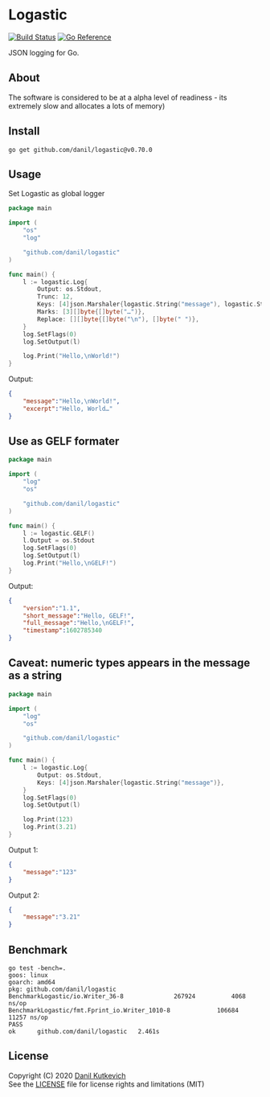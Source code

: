 # Logastic

[![Build Status](https://cloud.drone.io/api/badges/danil/logastic/status.svg)](https://cloud.drone.io/danil/logastic)
[![Go Reference](https://pkg.go.dev/badge/github.com/danil/logastic.svg)](https://pkg.go.dev/github.com/danil/logastic)

JSON logging for Go.

## About

The software is considered to be at a alpha level of readiness -
its extremely slow and allocates a lots of memory)

## Install

    go get github.com/danil/logastic@v0.70.0

## Usage

Set Logastic as global logger

```go
package main

import (
    "os"
    "log"

    "github.com/danil/logastic"
)

func main() {
    l := logastic.Log{
        Output: os.Stdout,
        Trunc: 12,
        Keys: [4]json.Marshaler{logastic.String("message"), logastic.String("excerpt")},
        Marks: [3][]byte{[]byte("…")},
        Replace: [][]byte{[]byte("\n"), []byte(" ")},
    }
    log.SetFlags(0)
    log.SetOutput(l)

    log.Print("Hello,\nWorld!")
}
```

Output:

```json
{
    "message":"Hello,\nWorld!",
    "excerpt":"Hello, World…"
}
```

## Use as GELF formater

```go
package main

import (
    "log"
    "os"

    "github.com/danil/logastic"
)

func main() {
    l := logastic.GELF()
    l.Output = os.Stdout
    log.SetFlags(0)
    log.SetOutput(l)
    log.Print("Hello,\nGELF!")
}
```

Output:

```json
{
    "version":"1.1",
    "short_message":"Hello, GELF!",
    "full_message":"Hello,\nGELF!",
    "timestamp":1602785340
}
```

## Caveat: numeric types appears in the message as a string

```go
package main

import (
    "log"
    "os"

    "github.com/danil/logastic"
)

func main() {
    l := logastic.Log{
        Output: os.Stdout,
        Keys: [4]json.Marshaler{logastic.String("message")},
    }
    log.SetFlags(0)
    log.SetOutput(l)

    log.Print(123)
    log.Print(3.21)
}
```

Output 1:

```json
{
    "message":"123"
}
```

Output 2:

```json
{
    "message":"3.21"
}
```

## Benchmark

```
go test -bench=.
goos: linux
goarch: amd64
pkg: github.com/danil/logastic
BenchmarkLogastic/io.Writer_36-8              267924          4068 ns/op
BenchmarkLogastic/fmt.Fprint_io.Writer_1010-8             106684         11257 ns/op
PASS
ok      github.com/danil/logastic   2.461s
```

## License

Copyright (C) 2020 [Danil Kutkevich](https://github.com/danil)  
See the [LICENSE](./LICENSE) file for license rights and limitations (MIT)
